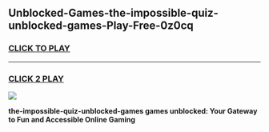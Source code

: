 
## Unblocked-Games-the-impossible-quiz-unblocked-games-Play-Free-0z0cq
<h3>
<a href="https://premium76.site?title=the-impossible-quiz-unblocked-games&ref=19M">CLICK TO PLAY</a></h3>
<hr>

<h3>
<a href="https://premium76.site?title=the-impossible-quiz-unblocked-games&ref=19M">CLICK 2 PLAY</a>
  
</h3>

<a href="https://premium76.site?title=the-impossible-quiz-unblocked-games&ref=19M"><img src="https://clearcache.store/games.png"></a>


**the-impossible-quiz-unblocked-games games unblocked: Your Gateway to Fun and Accessible Online Gaming**
